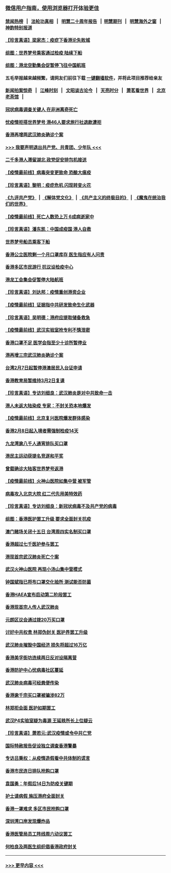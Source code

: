 ### [微信用户指南，使用浏览器打开体验更佳](https://github.com/gfw-breaker/banned-news1/blob/master/indexes/wechat-guide.md?t=0)
#### [禁闻热榜](热点新闻.md?t=0)  &nbsp;&nbsp;|&nbsp;&nbsp; [法轮功真相](https://github.com/gfw-breaker/truth/blob/master/README.md?t=0) &nbsp;&nbsp;|&nbsp;&nbsp; [明慧二十周年报告](https://github.com/gfw-breaker/mh-reports/blob/master/README.md?t=0) &nbsp;&nbsp;|&nbsp;&nbsp;[明慧期刊](https://github.com/gfw-breaker/mh-qikan) &nbsp;&nbsp;|&nbsp;&nbsp; [明慧海外之窗](https://github.com/gfw-breaker/mh-news/blob/master/README.md?t=0) &nbsp;&nbsp;|&nbsp;&nbsp; [神韵特别报道](https://github.com/gfw-breaker/mh-news/blob/master/shenyun.md?t=0)
#### [【珍言真语】梁家杰：疫症下香港沦失败城](../pages/nsc415/n11861588.md?t=02120602) 
#### [组图：世界梦号乘客通过检疫 陆续下船](../pages/nsc415/n11858302.md?t=02120602) 
#### [组图：港龙空勤集会促暂停飞往中国航班](../pages/nsc415/n11858190.md?t=02120602) 
#### 五毛举报越来越频繁，请网友们前往下载 [一键翻墙软件](https://github.com/gfw-breaker/ssr-accounts)，并将此项目推荐给亲友
#### [新闻拍案惊奇](https://github.com/gfw-breaker/banned-news1/blob/master/pages/link4.md) &nbsp;&nbsp;|&nbsp;&nbsp; [江峰时刻](https://github.com/gfw-breaker/banned-news1/blob/master/pages/link4.md) &nbsp;&nbsp;|&nbsp;&nbsp; [文昭谈古论今](https://github.com/gfw-breaker/banned-news1/blob/master/pages/link4.md) &nbsp;&nbsp;|&nbsp;&nbsp; [天亮时分](https://github.com/gfw-breaker/banned-news1/blob/master/pages/link4.md) &nbsp;&nbsp;|&nbsp;&nbsp; [萧茗看世界](https://github.com/gfw-breaker/banned-news1/blob/master/pages/link4.md) &nbsp;&nbsp;|&nbsp;&nbsp; [北京老茶馆](https://github.com/gfw-breaker/banned-news1/blob/master/pages/link4.md) &nbsp;&nbsp;|&nbsp;&nbsp; 
#### [冠状病毒调查关键人 在非洲离奇死亡](../pages/nsc415/n11859798.md?t=02120602) 
#### [忧疫情拒搭世界梦号 港46人要求旅行社退款遭拒](../pages/nsc415/n11859849.md?t=02120602) 
#### [香港再增两武汉肺炎确诊个案](../pages/nsc415/n11859833.md?t=02120602) 
#### [>>> 我要声明退出共产党、共青团、少年队 <<<](https://github.com/begood0513/goodnews/blob/master/quit/letter.md) 
#### [二千多港人滞留湖北 政党促安排包机接送](../pages/nsc415/n11859831.md?t=02120602) 
#### [【疫情最前线】病毒突变更致命 恐酿大瘟疫](../pages/nsc415/n11859604.md?t=02120602) 
#### [【珍言真语】黎明：疫症危机 闪现转变火花](../pages/nsc415/n11859199.md?t=02120602) 
#### [《九评共产党》](https://github.com/begood0513/9ping.md/blob/master/README.md) &nbsp;|&nbsp; [《解体党文化》](../../../../jtdwh.md/blob/master/README.md)  &nbsp;|&nbsp; [《共产主义的终极目的》](../../../../gczydzjmd.md/blob/master/README.md) &nbsp;|&nbsp; [《魔鬼在统治我们的世界》](../../../../mgztzwmdsj.md/blob/master/README.md) 
#### [【疫情最前线】死亡人数恐上万 6成病逝家中](../pages/nsc415/n11856687.md?t=02120602) 
#### [【珍言真语】潘东凯：中国成疫国 港人自救](../pages/nsc415/n11856962.md?t=02120602) 
#### [世界梦号船员乘客下船](../pages/nsc415/n11856883.md?t=02120602) 
#### [香港公立医院剩一个月口罩库存 医生指应有人问责](../pages/nsc415/n11856875.md?t=02120602) 
#### [香港多区市民游行 抗议设检疫中心](../pages/nsc415/n11856866.md?t=02120602) 
#### [港龙工会集会促暂停大陆航班](../pages/nsc415/n11856840.md?t=02120602) 
#### [【珍言真语】刘达邦：疫情重创港资企业](../pages/nsc415/n11854274.md?t=02120602) 
#### [【疫情最前线】证据指中共研发致命生化武器](../pages/nsc415/n11853087.md?t=02120602) 
#### [【珍言真语】吴明德：港府应提取储备救急](../pages/nsc415/n11852734.md?t=02120602) 
#### [【疫情最前线】武汉实验室抢专利不慎泄密](../pages/nsc415/n11850310.md?t=02120602) 
#### [香港口罩不足 医学会指至少十诊所暂停业](../pages/nsc415/n11850301.md?t=02120602) 
#### [港再增三宗武汉肺炎确诊个案](../pages/nsc415/n11850328.md?t=02120602) 
#### [台湾2月7日起暂停港澳居民入台证申请](../pages/nsc415/n11850304.md?t=02120602) 
#### [香港教育局暂维持3月2日复课](../pages/nsc415/n11850260.md?t=02120602) 
#### [【珍言真语】专访刘细良：武汉肺炎是对中共致命一击](../pages/nsc415/n11849934.md?t=02120602) 
#### [港人未返大陆染疫 专家：不封关恐本地爆发](../pages/nsc415/n11848021.md?t=02120602) 
#### [【疫情最前线】北京复兴医院爆发群体感染](../pages/nsc415/n11847626.md?t=02120602) 
#### [香港2月8日起入境者需强制检疫14天](../pages/nsc415/n11847658.md?t=02120602) 
#### [九龙湾逾八千人通宵排队买口罩](../pages/nsc415/n11847647.md?t=02120602) 
#### [港民主运动获提名竞逐和平奖](../pages/nsc415/n11847633.md?t=02120602) 
#### [曾载确诊大陆客世界梦号返港](../pages/nsc415/n11847608.md?t=02120602) 
#### [【疫情最前线】火神山医院如集中营 被军管](../pages/nsc415/n11847524.md?t=02120602) 
#### [病毒攻入北京大院 红二代先用美特效药](../pages/nsc415/n11847427.md?t=02120602) 
#### [【珍言真语】专访刘细良：新冠状病毒不及共产党的病毒](../pages/nsc415/n11847164.md?t=02120602) 
#### [组图：香港医护罢工升级 要求全面封关抗疫](../pages/nsc415/n11844107.md?t=02120602) 
#### [澳门赌场关闭十五日 台湾周四实名制买口罩](../pages/nsc415/n11845083.md?t=02120602) 
#### [香港超过七千医护参与罢工](../pages/nsc415/n11845051.md?t=02120602) 
#### [港现首宗武汉肺炎死亡个案](../pages/nsc415/n11844998.md?t=02120602) 
#### [武汉火神山医院 再现小汤山集中营模式](../pages/nsc415/n11844763.md?t=02120602) 
#### [钟国斌指已将布口罩交化验所 测试能否防菌](../pages/nsc415/n11842783.md?t=02120602) 
#### [香港HAEA宣布启动第二阶段罢工](../pages/nsc415/n11842723.md?t=02120602) 
#### [香港现首宗人传人武汉肺炎](../pages/nsc415/n11842766.md?t=02120602) 
#### [元朗区议会通过拨20万买口罩](../pages/nsc415/n11842754.md?t=02120602) 
#### [讨好中共权贵 林郑伪封关 医护界罢工升级](../pages/nsc415/n11842359.md?t=02120602) 
#### [武汉肺炎摧毁中国经济 损失将超过16万亿](../pages/nsc415/n11839723.md?t=02120602) 
#### [香港美孚街坊连续两日反对设隔离营](../pages/nsc415/n11839962.md?t=02120602) 
#### [香港防护中心忧病毒社区蔓延](../pages/nsc415/n11839933.md?t=02120602) 
#### [武汉肺炎病毒可经粪便传染](../pages/nsc415/n11839939.md?t=02120602) 
#### [香港逾千宗买口罩被骗涉82万](../pages/nsc415/n11839914.md?t=02120602) 
#### [林郑拒会面 医护如期罢工](../pages/nsc415/n11839892.md?t=02120602) 
#### [武汉P4实验室疑为毒源 王延轶所长上位疑云](../pages/nsc415/n11835543.md?t=02120602) 
#### [【珍言真语】萧若元:武汉疫情或令中共亡党](../pages/nsc415/n11829394.md?t=02120602) 
#### [国际特赦报告促设独立调查香港警暴](../pages/nsc415/n11833845.md?t=02120602) 
#### [专访吕秉权：从疫情造假看中共体制的谎言](../pages/nsc415/n11833813.md?t=02120602) 
#### [香港市民连日排队抢购口罩](../pages/nsc415/n11833794.md?t=02120602) 
#### [袁国勇：年假后14日为防疫关键期](../pages/nsc415/n11831088.md?t=02120602) 
#### [护士请病假 施压港府全面封关](../pages/nsc415/n11831030.md?t=02120602) 
#### [香港一罩难求 多区市民抢购口罩](../pages/nsc415/n11831002.md?t=02120602) 
#### [深圳湾口岸发现爆炸品](../pages/nsc415/n11828802.md?t=02120602) 
#### [香港医管局员工阵线周六动议罢工](../pages/nsc415/n11828762.md?t=02120602) 
#### [何柏良及两医生组织倡香港政府封关](../pages/nsc415/n11828749.md?t=02120602) 

----
#### [ >>> 更早内容 <<< ](../indexes/nsc415-earlier.md)
